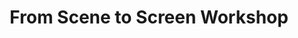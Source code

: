 ---
layout: course
title: From Scene to Screen Workshop
educator: Tal Lazar
image: /assets/images/courses/from-scene-to-screen.jpg
course_url: https://www.mzed.com/courses/from-scene-to-screen
description: Learn how directors prepare for successful collaboration with cinematographers, from script analysis to visual storytelling decisions.
lessons: 1
runtime: 55m
position: 27
topics: cinematography, visual-storytelling
show_stats: true
show_pricing: true
--- 